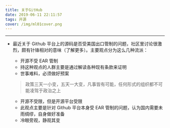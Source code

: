 ```yaml
---
title: 关于GitHub
date: 2019-06-11 22:11:57
tags: 开源
cover: /img/ml01cover.png
---
```



----


+ 最近关于 Github 平台上的源码是否受美国出口管制的问题，社区里讨论很激烈，颇有针锋相对的意味（了解更多）。主要观点分为这么几种流派：

	+ 开源不受 EAR 管制

	* 持这种观点的人群主要是通过解读各种现有条款来证明
	
	- 世事难料，必须做好预案

	> 政策三天一小变，五天一大变，凡事皆有可能，任何形式的组织都不可能凌驾于政治之上
	
	- 开源不受限，但是开源平台受限

	* 此观点主要是针对 Github 平台本身受 EAR 管制的问题，认为国内需要未雨绸缪，自身做好准备
	
	- 冷眼旁观，静观其变